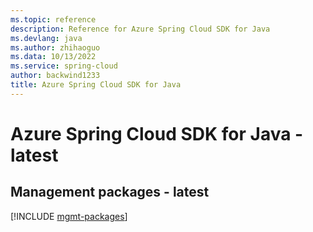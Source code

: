 ```yaml
---
ms.topic: reference
description: Reference for Azure Spring Cloud SDK for Java
ms.devlang: java
ms.author: zhihaoguo
ms.data: 10/13/2022
ms.service: spring-cloud
author: backwind1233
title: Azure Spring Cloud SDK for Java
---
```

# Azure Spring Cloud SDK for Java - latest

## Management packages - latest
[!INCLUDE [mgmt-packages](spring-cloud-mgmt-index.md)]